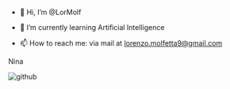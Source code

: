 - 👋 Hi, I’m @LorMolf

- 🌱 I’m currently learning Artificial Intelligence
- 📫 How to reach me: via mail at lorenzo.molfetta9@gmail.com

Nina

![github](https://img.shields.io/badge/GitHub-000000?style=for-the-badge&logo=GitHub&logoColor=white)

<!---
LorMolf/LorMolf is a ✨ special ✨ repository because its `README.md` (this file) appears on your GitHub profile.
You can click the Preview link to take a look at your changes.
--->
